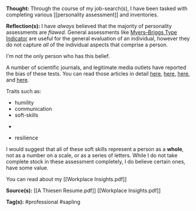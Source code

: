 **Thought:**
Through the course of my job-search(s), I have been tasked with completing various [[personality assessment]] and inventories.

**Reflection(s):**
I have *always* believed that the majority of personality assessments are *flawed*. General assessments like [Myers–Briggs Type Indicator](https://en.wikipedia.org/wiki/Myers–Briggs_Type_Indicator) are useful for the general evaluation of an individual, however they do not capture *all* of the individual aspects that comprise a person. 

I'm not the only person who has this belief. 

A number of scientific journals, and legitimate media outlets have reported the bias of these tests. You can read those articles in detail [here](https://www.bbc.com/news/blogs-echochambers-28315137), [here](https://www.usatoday.com/story/news/nation/2019/05/06/myers-briggs-type-indicator-does-not-matter/3635592002/), [here](https://www.scientificamerican.com/article/how-accurate-are-personality-tests/), and [here](https://www.discovermagazine.com/mind/the-problem-with-the-myers-briggs-personality-test).

Traits such as:
- humility
- communication
- soft-skills
- ~~~determination/grit
- resilience 

I would suggest that all of these soft skills represent a person as a **whole**, not as a number on a scale, or as a series of letters. While I do not take complete stock in these assessment completely, I do believe certain ones, have some value. 

You can read about my [[Workplace Insights.pdf]] 

**Source(s):**
[[A Thiesen Resume.pdf]]
[[Workplace Insights.pdf]]

**Tag(s):** 
#professional #sapling 